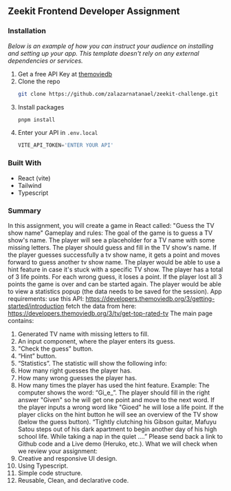 ## Zeekit Frontend Developer Assignment

### Installation

_Below is an example of how you can instruct your audience on installing and setting up your app. This template doesn't rely on any external dependencies or services._

1. Get a free API Key at [themoviedb](https://developer.themoviedb.org/)
2. Clone the repo
   ```sh
   git clone https://github.com/zalazarnatanael/zeekit-challenge.git
   ```
3. Install packages
   ```sh
   pnpm install
   ```
4. Enter your API in `.env.local`
   ```js
   VITE_API_TOKEN='ENTER YOUR API'
   ```

### Built With
* React (vite)
* Tailwind
* Typescript
  
### Summary

In this assignment, you will create a game in React called: "Guess the TV show name"
Gameplay and rules:
The goal of the game is to guess a TV show's name.
The player will see a placeholder for a TV name with some missing letters. The player should guess and fill in the TV show's name. If the player guesses successfully a tv show name, it gets a point and moves forward to guess another tv show name.
The player would be able to use a hint feature in case it's stuck with a specific TV show.
The player has a total of 3 life points. For each wrong guess, it loses a point. If the player lost all 3 points the game is over and can be started again.
The player would be able to view a statistics popup (the data needs to be saved for the session).
App requirements:
use this API:
https://developers.themoviedb.org/3/getting-started/introduction
fetch the data from here:
https://developers.themoviedb.org/3/tv/get-top-rated-tv
The main page contains:
1. Generated TV name with missing letters to fill.
2. An input component, where the player enters its guess.
3. "Check the guess" button.
4. “Hint” button.
5. “Statistics”.
The statistic  will show the following info:
1. How many right guesses the player has.
2. How many wrong guesses the player has.
3. How many times the player has used the hint feature.
Example:
The computer shows the word: “Gi_e_”.
The player should fill in the right answer "Given" so he will get one point and move to the next word. If the player inputs a wrong word like "Gioed" he will lose a life point.
If the player clicks on the hint button he will see an overview of the TV show (below the guess button).
“Tightly clutching his Gibson guitar, Mafuyu Satou steps out of his dark apartment to begin another day of his high school life. While taking a nap in the quiet ....”
Please send back a link to Github code and a Live demo (Heruko, etc.).
What we will check when we review your assignment:
1. Creative and responsive UI design.
2. Using Typescript.
3. Simple code structure.
4. Reusable, Clean, and declarative code.